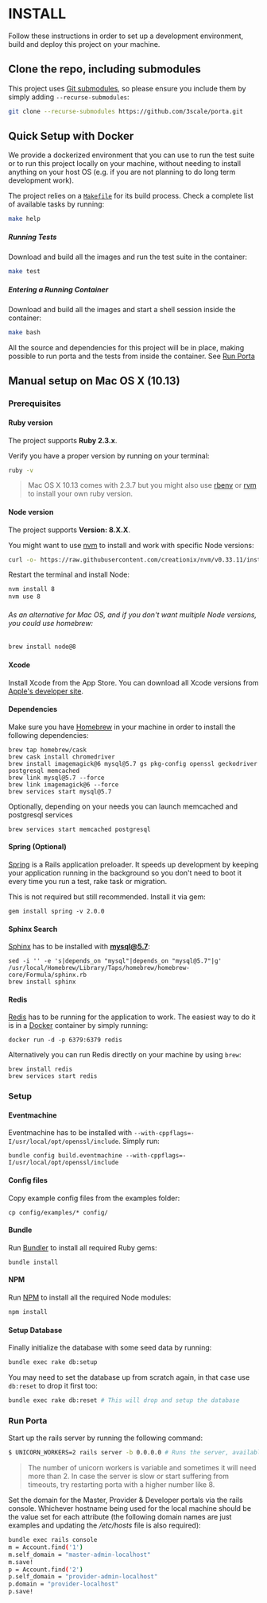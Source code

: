 # INSTALL

Follow these instructions in order to set up a development environment, build and deploy this project on your machine.

## Clone the repo, including submodules

This project uses [Git submodules](https://git-scm.com/book/en/v2/Git-Tools-Submodules), so please ensure you include them by simply adding `--recurse-submodules`:

```bash
git clone --recurse-submodules https://github.com/3scale/porta.git
``` 

## Quick Setup with Docker

We provide a dockerized environment that you can use to run the test suite or to run this project 
locally on your machine, without needing to install anything on your host OS (e.g. if you are not 
planning to do long term development work).

The project relies on a [`Makefile`](https://www.gnu.org/software/make/manual/html_node/Introduction.html) for its build process. Check a complete list of available tasks by running:

```bash
make help
```

##### Running Tests
Download and build all the images and run the test suite in the container:
```bash
make test
```

##### Entering a Running Container
Download and build all the images and start a shell session inside the container:
```bash
make bash
```

All the source and dependencies for this project will be in place, making possible to run porta and the tests from inside the container. See [Run Porta](#run-porta)

## Manual setup on Mac OS X (10.13)

### Prerequisites

#### Ruby version

The project supports **Ruby 2.3.x**.

Verify you have a proper version by running on your terminal:
```bash
ruby -v
```

> Mac OS X 10.13 comes with 2.3.7 but you might also use [rbenv](https://github.com/rbenv/rbenv) or [rvm](https://rvm.io/) to install your own ruby version.

#### Node version

The project supports **Version: 8.X.X**.

You might want to use [nvm](https://github.com/creationix/nvm/) to install and work with specific Node versions:

```bash
curl -o- https://raw.githubusercontent.com/creationix/nvm/v0.33.11/install.sh | bash
```

Restart the terminal and install Node:

```bash
nvm install 8
nvm use 8
```

###### As an alternative for Mac OS, and if you don't want multiple Node versions, you could use homebrew:

```bash
brew install node@8
```

#### Xcode

Install Xcode from the App Store.
You can download all Xcode versions from [Apple's developer site](https://developer.apple.com/download/more/?name=Xcode).

#### Dependencies

Make sure you have [Homebrew](https://brew.sh/) in your machine in order to install the following dependencies:

```shell
brew tap homebrew/cask
brew cask install chromedriver
brew install imagemagick@6 mysql@5.7 gs pkg-config openssl geckodriver postgresql memcached
brew link mysql@5.7 --force
brew link imagemagick@6 --force
brew services start mysql@5.7
```

Optionally, depending on your needs you can launch memcached and postgresql services

```shell
brew services start memcached postgresql
```

#### Spring (Optional)
[Spring](https://github.com/rails/spring) is a Rails application preloader. It speeds up development by keeping your application running in the background so you don't need to boot it every time you run a test, rake task or migration.

This is not required but still recommended. Install it via gem:
```shell
gem install spring -v 2.0.0
```

#### Sphinx Search

[Sphinx](http://sphinxsearch.com/) has to be installed with **mysql@5.7**:

```shell
sed -i '' -e 's|depends_on "mysql"|depends_on "mysql@5.7"|g' /usr/local/Homebrew/Library/Taps/homebrew/homebrew-core/Formula/sphinx.rb
brew install sphinx
```

#### Redis

[Redis](https://redis.io) has to be running for the application to work. The easiest way to do it is in a [Docker](https://www.docker.com/) container by simply running:

```shell
docker run -d -p 6379:6379 redis
```

Alternatively you can run Redis directly on your machine by using `brew`:

```shell
brew install redis
brew services start redis
```

### Setup

#### Eventmachine

Eventmachine has to be installed with `--with-cppflags=-I/usr/local/opt/openssl/include`. Simply run:

```shell
bundle config build.eventmachine --with-cppflags=-I/usr/local/opt/openssl/include
```

#### Config files

Copy example config files from the examples folder:

```shell
cp config/examples/* config/
```

#### Bundle

Run [Bundler](https://bundler.io/) to install all required Ruby gems:

```shell
bundle install
```

#### NPM

Run [NPM](https://www.npmjs.com/) to install all the required Node modules:

```bash
npm install
```

#### Setup Database

Finally initialize the database with some seed data by running:

```bash
bundle exec rake db:setup
```

You may need to set the database up from scratch again, in that case use `db:reset` to drop it first too:

```bash
bundle exec rake db:reset # This will drop and setup the database
```

### Run Porta
Start up the rails server by running the following command:
```bash
$ UNICORN_WORKERS=2 rails server -b 0.0.0.0 # Runs the server, available at localhost:3000
```
> The number of unicorn workers is variable and sometimes it will need more than 2. In case the server is slow or start suffering from timeouts, try restarting porta with a higher number like 8.

Set the domain for the Master, Provider & Developer portals via the rails console. Whichever hostname being used for the local machine should be the value set for each attribute (the following domain names are just examples and updating the */etc/hosts* file is also required):

```bash
bundle exec rails console
m = Account.find('1')
m.self_domain = "master-admin-localhost"
m.save!
p = Account.find('2')
p.self_domain = "provider-admin-localhost"
p.domain = "provider-localhost"
p.save!
```
